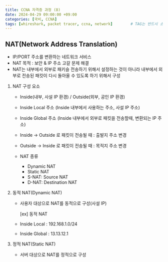 ```yaml
---
title: CCNA 자격증 과정 (8)
date: 2024-04-29 09:00:00 +09:00
categories: [국비, CCNA]
tags: [whireshark, packet tracer, ccna, network]		# TAG는 반드시 소문자로 이루어져야함!
---  
```


## NAT(Network Address Translation)
- IP/PORT 주소를 변환하는 네트워크 서비스
- NAT 목적 : 보안 & IP 주소 고갈 문제 해결
- NAT는 내부에서 외부로 패키슬 전송하기 위해서 설정하는 것이 아니라 내부에서 외부로 전송된 패킷이 다시 돌아올 수 있도록 하기 위해서 구성

1. NAT 구성 요소
    - Inside(내부, 사설 IP 환경) / Outside(외부, 공인 IP 환경)

    - Inside Local 주소 (Inside 내부에서 사용하는 주소, 사설 IP 주소)
    - Inside Global 주소 (Inside 내부에서 외부로 패킷을 전송할때, 변환되는 IP 주소)

    - Inside -> Outside 로 패킷이 전송될 때 : 출발지 주소 변경
    - Outside -> Inside 로 패킷이 전송될 때 : 목적지 주소 변경

    - NAT 종류
        - Dynamic NAT
        - Static NAT
        - S-NAT: Source NAT
        - D-NAT: Destination NAT

2. 동적 NAT(Dynamic NAT)
    - 사용자 대상으로 NAT를 동적으로 구성(사설 IP)

        [ex] 동적 NAT

    - Inside Local : 192.168.1.0/24
    - Inside Global : 13.13.12.1

3. 정적 NAT(Static NAT)
    - 서버 대상으로 NAT를 정적으로 구성
